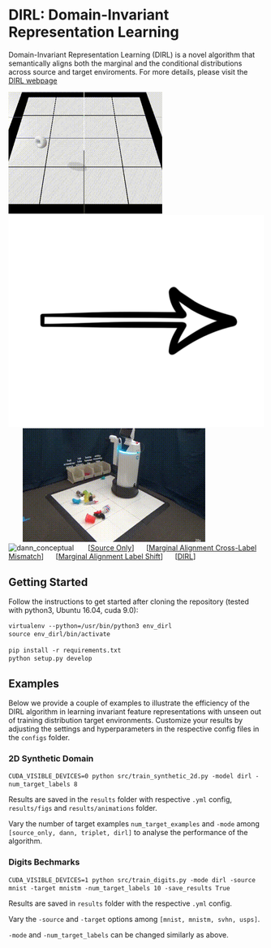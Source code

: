 # DIRL: Domain-Invariant Representation Learning

Domain-Invariant Representation Learning (DIRL) is a novel algorithm that semantically aligns both the marginal and the conditional distributions across source and target enviroments. For more details, please visit the [DIRL webpage](https://www.sites.google.com/view/dirl)

![sim_declutter](./docs/sim_dirl.gif) &nbsp;&nbsp;&nbsp;&nbsp;&nbsp;&nbsp; ![](./docs/arrow_dirl.png) &nbsp;&nbsp;&nbsp;&nbsp;&nbsp;&nbsp; ![real_declutter](./docs/real_dirl.gif)
![dann_conceptual](./docs/all_gifs_dirl_labeled.gif)
&nbsp;&nbsp;&nbsp;&nbsp;&nbsp;&nbsp;[[Source Only](./docs/source_only.gif)]&nbsp;&nbsp;&nbsp;&nbsp;&nbsp;&nbsp;[[Marginal Alignment Cross-Label Mismatch](./docs/dann_negative_transfer.gif)]&nbsp;&nbsp;&nbsp;&nbsp;&nbsp;&nbsp;[[Marginal Alignment Label Shift](./docs/dann_label_shift.gif)]&nbsp;&nbsp;&nbsp;&nbsp;&nbsp;&nbsp;[[DIRL](./docs/dirl_ma_ca_triplet.gif)]

## Getting Started
Follow the instructions to get started after cloning the repository (tested with python3, Ubuntu 16.04, cuda 9.0):

```
virtualenv --python=/usr/bin/python3 env_dirl
source env_dirl/bin/activate

pip install -r requirements.txt
python setup.py develop
```

## Examples

Below we provide a couple of examples to illustrate the efficiency of the DIRL algorithm in learning invariant feature representations with unseen out of training distribution target environments. Customize your results by adjusting the settings and hyperparameters in the respective config files in the `configs` folder.
 
### 2D Synthetic Domain

```
CUDA_VISIBLE_DEVICES=0 python src/train_synthetic_2d.py -model dirl -num_target_labels 8 
```

Results are saved in the `results` folder with respective `.yml` config, `results/figs` and `results/animations` folder.

Vary the number of target examples `num_target_examples` and `-mode` among `[source_only, dann, triplet, dirl]`  to analyse  the performance of the algorithm.

### Digits Bechmarks 

```
CUDA_VISIBLE_DEVICES=1 python src/train_digits.py -mode dirl -source mnist -target mnistm -num_target_labels 10 -save_results True
```
Results are saved in `results` folder with the respective `.yml` config.

Vary the `-source` and `-target` options among `[mnist, mnistm, svhn, usps]`. 

`-mode` and `-num_target_labels` can be changed similarly as above.




